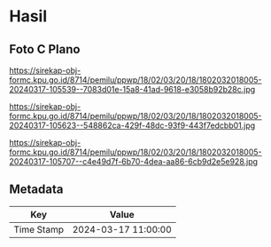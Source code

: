 # Hasil

## Foto C Plano

https://sirekap-obj-formc.kpu.go.id/8714/pemilu/ppwp/18/02/03/20/18/1802032018005-20240317-105539--7083d01e-15a8-41ad-9618-e3058b92b28c.jpg

https://sirekap-obj-formc.kpu.go.id/8714/pemilu/ppwp/18/02/03/20/18/1802032018005-20240317-105623--548862ca-429f-48dc-93f9-443f7edcbb01.jpg

https://sirekap-obj-formc.kpu.go.id/8714/pemilu/ppwp/18/02/03/20/18/1802032018005-20240317-105707--c4e49d7f-6b70-4dea-aa86-6cb9d2e5e928.jpg


## Metadata

| Key        | Value               |
| ---------- | ------------------- |
| Time Stamp | 2024-03-17 11:00:00 |



